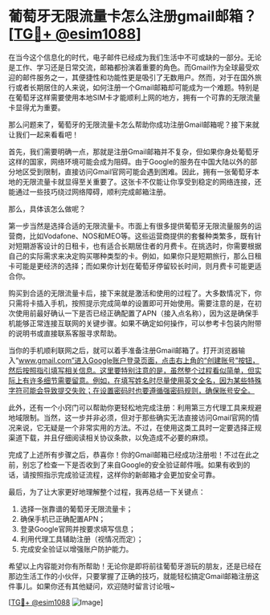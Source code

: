 # 葡萄牙无限流量卡怎么注册gmail邮箱？[[TG💪+ @esim1088](https://t.me/s/esim1088)]

在当今这个信息化的时代，电子邮件已经成为我们生活中不可或缺的一部分。无论是工作、学习还是日常交流，邮箱都扮演着重要的角色。而Gmail作为全球最受欢迎的邮件服务之一，其便捷性和功能性更是吸引了无数用户。然而，对于在国外旅行或者长期居住的人来说，如何注册一个Gmail邮箱却可能成为一个难题。特别是在葡萄牙这样需要使用本地SIM卡才能顺利上网的地方，拥有一个可靠的无限流量卡显得尤为重要。

那么问题来了，葡萄牙的无限流量卡怎么帮助你成功注册Gmail邮箱呢？接下来就让我们一起来看看吧！

首先，我们需要明确一点，那就是注册Gmail邮箱并不复杂，但如果你身处葡萄牙这样的国家，网络环境可能会成为阻碍。由于Google的服务在中国大陆以外的部分地区受到限制，直接访问Gmail官网可能会遇到困难。因此，拥有一张葡萄牙本地的无限流量卡就显得至关重要了。这张卡不仅能让你享受到稳定的网络连接，还能通过一些技巧绕过网络障碍，顺利完成邮箱注册。

那么，具体该怎么做呢？

第一步当然是选择合适的无限流量卡。市面上有很多提供葡萄牙无限流量服务的运营商，比如Vodafone、NOS和MEO等。这些运营商提供的套餐种类繁多，既有针对短期游客设计的日租卡，也有适合长期居住者的月费卡。在挑选时，你需要根据自己的实际需求来决定购买哪种类型的卡。例如，如果你只是短期旅行，那么日租卡可能是更经济的选择；而如果你计划在葡萄牙停留较长时间，则月费卡可能更适合你。

购买到合适的无限流量卡后，接下来就是激活和使用的过程了。大多数情况下，你只需将卡插入手机，按照提示完成简单的设置即可开始使用。需要注意的是，在初次使用前最好确认一下是否已经正确配置了APN（接入点名称），因为这是确保手机能够正常连接互联网的关键步骤。如果不确定如何操作，可以参考卡包装内附带的说明书或直接联系客服寻求帮助。

当你的手机顺利联网之后，就可以着手准备注册Gmail邮箱了。打开浏览器输入“www.gmail.com”进入Google账户登录页面，点击右上角的“创建账号”按钮，然后按照指引填写相关信息。这里要特别注意的是，虽然整个过程看似简单，但实际上有许多细节需要留意。例如，在填写姓名时尽量使用英文全名，因为某些特殊字符可能会导致提交失败；在设置密码时也要遵循强密码规则，确保账号安全。

此外，还有一个小窍门可以帮助你更轻松地完成注册：利用第三方代理工具来规避地域限制。当然，这一步并非必须，但对于那些确实无法直接访问Gmail官网的情况来说，它无疑是一个非常实用的方法。不过，在使用这类工具时一定要选择正规渠道下载，并且仔细阅读相关协议条款，以免造成不必要的麻烦。

完成了上述所有步骤之后，恭喜你！你的Gmail邮箱已经成功注册啦！不过在此之前，别忘了检查一下是否收到了来自Google的安全验证邮件哦。如果有收到的话，请按照指示完成验证流程，这样你的新邮箱才会更加安全可靠。

最后，为了让大家更好地理解整个过程，我再总结一下关键点：
1. 选择一张靠谱的葡萄牙无限流量卡；
2. 确保手机已正确配置APN；
3. 登录Google官网并按要求填写信息；
4. 利用代理工具辅助注册（视情况而定）；
5. 完成安全验证以增强账户防护能力。

希望以上内容能对你有所帮助！无论你是即将前往葡萄牙游玩的朋友，还是已经在那边生活工作的小伙伴，只要掌握了正确的技巧，就能轻松搞定Gmail邮箱注册这件事儿。如果你还有其他疑问，欢迎随时留言讨论哦~

[[TG💪+ @esim1088](https://t.me/s/esim1088) ![Image](https://i.postimg.cc/4NQfJmqS/Snipaste-2025-05-13-00-14-12.png)]
